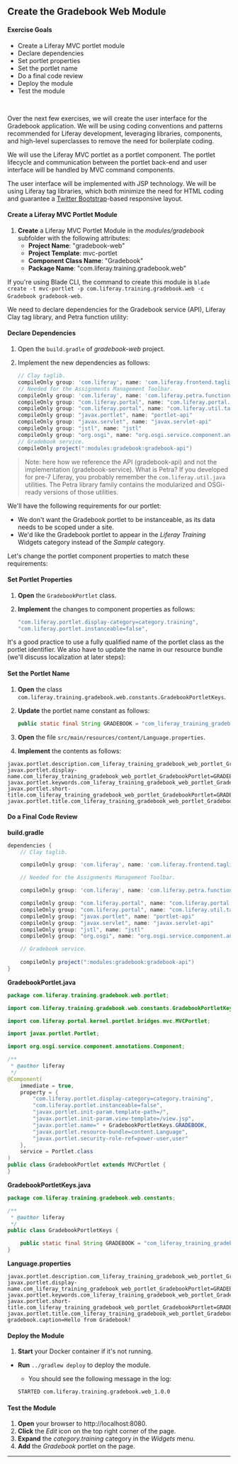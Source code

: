 ## Create the Gradebook Web Module

<div class="ahead">

#### Exercise Goals

- Create a Liferay MVC portlet module
- Declare dependencies
- Set portlet properties
- Set the portlet name
- Do a final code review
- Deploy the module
- Test the module

</div>

<br />

Over the next few exercises, we will create the user interface for the Gradebook application. We will be using coding conventions and patterns recommended for Liferay development, leveraging libraries, components, and high-level superclasses to remove the need for boilerplate coding.

We will use the Liferay MVC portlet as a portlet component. The portlet lifecycle and communication between the portlet back-end and user interface will be handled by MVC command components.

The user interface will be implemented with JSP technology. We will be using Liferay tag libraries, which both minimize the need for HTML coding and guarantee a [Twitter Bootstrap](https://getbootstrap.com/)-based responsive layout.

<div class="page"></div>

#### Create a Liferay MVC Portlet Module
1. **Create** a Liferay MVC Portlet Module in the *modules/gradebook* subfolder with the following attributes:
	* __Project Name__: "gradebook-web"
	* __Project Template__: mvc-portlet
	* __Component Class Name__: "Gradebook"
	* __Package Name__: "com.liferay.training.gradebook.web"

If you're using Blade CLI, the command to create this module is `blade create -t mvc-portlet -p com.liferay.training.gradebook.web -c Gradebook gradebook-web`.

We need to declare dependencies for the Gradebook service (API), Liferay Clay tag library, and Petra function utility:

#### Declare Dependencies
1. Open the `build.gradle` of *gradebook-web* project.
1. Implement the new dependencies as follows:

	```groovy
	// Clay taglib.
	compileOnly group: 'com.liferay', name: 'com.liferay.frontend.taglib.clay'
	// Needed for the Assignments Management Toolbar.
	compileOnly group: 'com.liferay', name: 'com.liferay.petra.function'
	compileOnly group: "com.liferay.portal", name: "com.liferay.portal.kernel"
	compileOnly group: "com.liferay.portal", name: "com.liferay.util.taglib"
	compileOnly group: "javax.portlet", name: "portlet-api"
	compileOnly group: "javax.servlet", name: "javax.servlet-api"
	compileOnly group: "jstl", name: "jstl"
	compileOnly group: "org.osgi", name: "org.osgi.service.component.annotations"
	// Gradebook service.
	compileOnly project(":modules:gradebook:gradebook-api")
	```

> Note: here how we reference the API (gradebook-api) and not the implementation (gradebook-service).
> What is Petra? If you developed for pre-7 Liferay, you probably remember the `com.liferay.util.java` utilities. The Petra library family contains the modularized and OSGi-ready versions of those utilities.

We'll have the following requirements for our portlet:

* We don't want the Gradebook portlet to be instanceable, as its data needs to be scoped under a site.
* We'd like the Gradebook portlet to appear in the *Liferay Training* Widgets category instead of the *Sample* category.

Let's change the portlet component properties to match these requirements:

#### Set Portlet Properties
1. **Open** the `GradebookPortlet` class.
1. **Implement** the changes to component properties as follows:

	```java
	"com.liferay.portlet.display-category=category.training",
	"com.liferay.portlet.instanceable=false",
	```

It's a good practice to use a fully qualified name of the portlet class as the portlet identifier. We also have to update the name in our resource bundle (we'll discuss localization at later steps):

#### Set the Portlet Name
1. **Open** the class `com.liferay.training.gradebook.web.constants.GradebookPortletKeys`.
1. **Update** the portlet name constant as follows:

	```java
	public static final String GRADEBOOK = "com_liferay_training_gradebook_web_portlet_GradebookPortlet";
	```

1. **Open** the file `src/main/resources/content/Language.properties`.
1. **Implement** the contents as follows:

```properties
javax.portlet.description.com_liferay_training_gradebook_web_portlet_GradebookPortlet=GRADEBOOK 
javax.portlet.display-name.com_liferay_training_gradebook_web_portlet_GradebookPortlet=GRADEBOOK
javax.portlet.keywords.com_liferay_training_gradebook_web_portlet_GradebookPortlet=GRADEBOOK
javax.portlet.short-title.com_liferay_training_gradebook_web_portlet_GradebookPortlet=GRADEBOOK
javax.portlet.title.com_liferay_training_gradebook_web_portlet_GradebookPortlet=GRADEBOOK
```

<div class="page">

#### Do a Final Code Review

**build.gradle**
```groovy
dependencies {
	// Clay taglib.

	compileOnly group: 'com.liferay', name: 'com.liferay.frontend.taglib.clay'

	// Needed for the Assignments Management Toolbar.

	compileOnly group: 'com.liferay', name: 'com.liferay.petra.function'

	compileOnly group: "com.liferay.portal", name: "com.liferay.portal.kernel"
	compileOnly group: "com.liferay.portal", name: "com.liferay.util.taglib"
	compileOnly group: "javax.portlet", name: "portlet-api"
	compileOnly group: "javax.servlet", name: "javax.servlet-api"
	compileOnly group: "jstl", name: "jstl"
	compileOnly group: "org.osgi", name: "org.osgi.service.component.annotations"

	// Gradebook service.
	
	compileOnly project(":modules:gradebook:gradebook-api")
}
```	

<div class="page"></div>

**GradebookPortlet.java**
```java
package com.liferay.training.gradebook.web.portlet;

import com.liferay.training.gradebook.web.constants.GradebookPortletKeys;

import com.liferay.portal.kernel.portlet.bridges.mvc.MVCPortlet;

import javax.portlet.Portlet;

import org.osgi.service.component.annotations.Component;

/**
 * @author liferay
 */
@Component(
	immediate = true,
	property = {
		"com.liferay.portlet.display-category=category.training",
		"com.liferay.portlet.instanceable=false",
		"javax.portlet.init-param.template-path=/",
		"javax.portlet.init-param.view-template=/view.jsp",
		"javax.portlet.name=" + GradebookPortletKeys.GRADEBOOK,
		"javax.portlet.resource-bundle=content.Language",
		"javax.portlet.security-role-ref=power-user,user"
	},
	service = Portlet.class
)
public class GradebookPortlet extends MVCPortlet {
}
```

<div class="page"></div>

**GradebookPortletKeys.java**
```java
package com.liferay.training.gradebook.web.constants;

/**
 * @author liferay
 */
public class GradebookPortletKeys {

	public static final String GRADEBOOK = "com_liferay_training_gradebook_web_portlet_GradebookPortlet";
}
```

**Language.properties**
```properties
javax.portlet.description.com_liferay_training_gradebook_web_portlet_GradebookPortlet=GRADEBOOK
javax.portlet.display-name.com_liferay_training_gradebook_web_portlet_GradebookPortlet=GRADEBOOK
javax.portlet.keywords.com_liferay_training_gradebook_web_portlet_GradebookPortlet=GRADEBOOK
javax.portlet.short-title.com_liferay_training_gradebook_web_portlet_GradebookPortlet=GRADEBOOK
javax.portlet.title.com_liferay_training_gradebook_web_portlet_GradebookPortlet=GRADEBOOK
gradebook.caption=Hello from Gradebook!
```
	
#### Deploy the Module
1. **Start** your Docker container if it's not running.
* **Run** `../gradlew deploy` to deploy the module.
	* You should see the following message in the log:

	```bash
	STARTED com.liferay.training.gradebook.web_1.0.0
	```


<div class="page"></div>

#### Test the Module
1. **Open** your browser to http://localhost:8080.
2. **Click** the *Edit* icon on the top right corner of the page.
3. **Expand** the *category.training* category in the *Widgets* menu.
4. **Add** the *Gradebook* portlet on the page.

---


